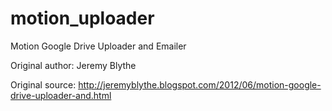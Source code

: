 motion_uploader
===============

Motion Google Drive Uploader and Emailer

Original author: Jeremy Blythe

Original source: http://jeremyblythe.blogspot.com/2012/06/motion-google-drive-uploader-and.html
